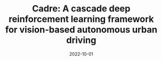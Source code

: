 ---
title: "Cadre: A cascade deep reinforcement learning framework for vision-based autonomous urban driving"
collection: publications
category: manuscripts
permalink: /publication/2009-10-01-paper-title-number-1
authors: 
  - "Yinuo Zhao"
  - "Kun Wu"
  - "Zhiyuan Xu"
  - "Zhengping Che"
  - "Qi Lu"
  - "Jian Tang"
  - "Chi Harold Liu"
date: 2022-10-01
venue: 'AAAI'
slidesurl: 'http://academicpages.github.io/files/slides1.pdf'
paperurl: 'http://academicpages.github.io/files/paper1.pdf'
# citation: 'Your Name, You. (2009). &quot;Paper Title Number 1.&quot; <i>Journal 1</i>. 1(1).'
header:
  teaser: cadre.gif
---